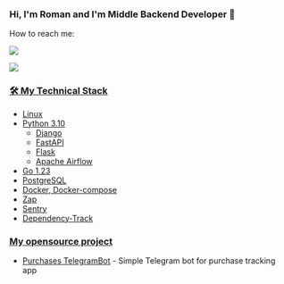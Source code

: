 
### Hi, I'm Roman and I'm Middle Backend Developer 👋

How to reach me:
<p align='left'>
   <a href="https://t.me/rundect">
       <img src="https://img.shields.io/badge/Telegram-2CA5E0?style=for-the-badge&logo=telegram&logoColor=white"/>
   </a>
<p align='left'>
   <a href='mailto:dofastsite@gmail.com'>
       <img src="https://img.shields.io/badge/Gmail-D14836?style=for-the-badge&logo=gmail&logoColor=white"/>
</p>


### 🛠 My Technical Stack
*   Linux
*   Python 3.10
    *   Django
    *   FastAPI
    *   Flask
    *   Apache Airflow
*   Go 1.23
*   PostgreSQL
*   Docker, Docker-compose
*   Zap
*   Sentry
*   Dependency-Track

### My opensource project

*   [Purchases TelegramBot](https://github.com/rundect/purchases_bot) - Simple Telegram bot for purchase tracking app
